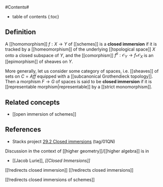 
#Contents#
* table of contents
{:toc}

## Definition

A [[homomorphism]] $f:X\to Y$ of [[schemes]] is a __closed immersion__ if it is tracked by a [[homeomorphism]] of the underlying [[topological space]] $X$ onto a closed subspace of $Y$, and the [[comorphism]] $f^\sharp:\mathcal{O}_Y\to f_*\mathcal{O}_X$ is an [[epimorphism]] of sheaves on $Y$.

More generally, let us consider some category of spaces, i.e. [[sheaves]] of sets on $C = Aff$ equipped with a [[subcanonical Grothendieck topology]]. Then a morphism $F\to G$ of spaces is said to be __closed immersion__ if it is [[representable morphism|representable]] by a [[strict monomorphism]].

## Related concepts

* [[open immersion of schemes]]

## References

* Stacks project [29.2 Closed immersions](https://stacks.math.columbia.edu/tag/01QN) (tag/01QN)

Discussion in the context of [[higher geometry]]/[[higher algebra]] is in 

* [[Jacob Lurie]], _[[Closed Immersions]]_

[[!redirects closed immersion]]
[[!redirects closed immersions]]


[[!redirects closed immersions of schemes]]